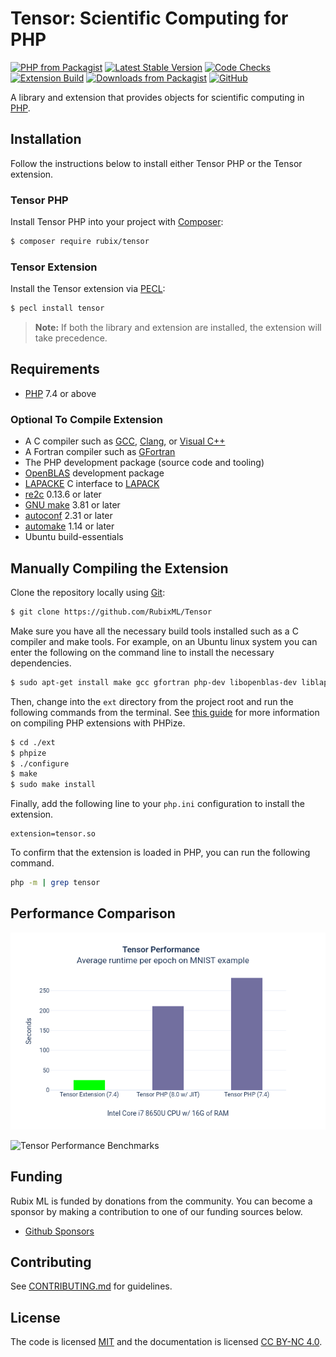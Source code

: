 # Tensor: Scientific Computing for PHP

[![PHP from Packagist](https://img.shields.io/packagist/php-v/rubix/tensor.svg?style=flat&colorB=8892BF)](https://www.php.net/) [![Latest Stable Version](https://img.shields.io/packagist/v/rubix/tensor.svg?style=flat&colorB=orange)](https://packagist.org/packages/rubix/tensor) [![Code Checks](https://github.com/RubixML/Tensor/actions/workflows/ci.yml/badge.svg)](https://github.com/RubixML/Tensor/actions/workflows/ci.yml) [![Extension Build](https://github.com/RubixML/Tensor/actions/workflows/ci-ext.yml/badge.svg)](https://github.com/RubixML/Tensor/actions/workflows/ci-ext.yml) [![Downloads from Packagist](https://img.shields.io/packagist/dt/rubix/tensor.svg?style=flat&colorB=red)](https://packagist.org/packages/rubix/tensor) [![GitHub](https://img.shields.io/github/license/RubixML/Tensor)](https://github.com/RubixML/Tensor/blob/master/LICENSE.md)

A library and extension that provides objects for scientific computing in [PHP](https://php.net).
## Installation
Follow the instructions below to install either Tensor PHP or the Tensor extension.

### Tensor PHP
Install Tensor PHP into your project with [Composer](https://getcomposer.org/):
```sh
$ composer require rubix/tensor
```

### Tensor Extension
Install the Tensor extension via [PECL](https://pecl.php.net/package/Tensor):
```sh
$ pecl install tensor
```

> **Note:** If both the library and extension are installed, the extension will take precedence.

## Requirements
- [PHP](https://php.net) 7.4 or above

### Optional To Compile Extension
- A C compiler such as [GCC](https://gcc.gnu.org/), [Clang](https://clang.llvm.org/), or [Visual C++](https://support.microsoft.com/en-us/help/2977003/the-latest-supported-visual-c-downloads)
- A Fortran compiler such as [GFortran](https://gcc.gnu.org/wiki/GFortran)
- The PHP development package (source code and tooling)
- [OpenBLAS](https://www.openblas.net/) development package
- [LAPACKE](https://www.netlib.org/lapack/lapacke.html) C interface to [LAPACK](http://www.netlib.org/lapack/)
- [re2c](https://re2c.org/) 0.13.6 or later
- [GNU make](https://www.gnu.org/software/make/) 3.81 or later
- [autoconf](https://www.gnu.org/software/autoconf/autoconf.html) 2.31 or later
- [automake](https://www.gnu.org/software/automake/) 1.14 or later
- Ubuntu build-essentials

## Manually Compiling the Extension
Clone the repository locally using [Git](https://git-scm.com/):
```sh
$ git clone https://github.com/RubixML/Tensor
```

Make sure you have all the necessary build tools installed such as a C compiler and make tools. For example, on an Ubuntu linux system you can enter the following on the command line to install the necessary dependencies.

```sh
$ sudo apt-get install make gcc gfortran php-dev libopenblas-dev liblapacke-dev re2c build-essential
```

Then, change into the `ext` directory from the project root and run the following commands from the terminal. See [this guide](https://www.php.net/manual/en/install.pecl.phpize.php) for more information on compiling PHP extensions with PHPize.

```sh
$ cd ./ext
$ phpize
$ ./configure
$ make
$ sudo make install
```

Finally, add the following line to your `php.ini` configuration to install the extension.
```
extension=tensor.so
```

To confirm that the extension is loaded in PHP, you can run the following command.

```sh
php -m | grep tensor
```

## Performance Comparison

![Tensor Performance MNIST](https://raw.githubusercontent.com/RubixML/Tensor/master/docs/images/tensor-performance-mnist.png)

![Tensor Performance Benchmarks](https://raw.githubusercontent.com/RubixML/Tensor/master/docs/images/tensor-performance-benchmarks.png)

## Funding
Rubix ML is funded by donations from the community. You can become a sponsor by making a contribution to one of our funding sources below.

- [Github Sponsors](https://github.com/sponsors/RubixML)

## Contributing
See [CONTRIBUTING.md](CONTRIBUTING.md) for guidelines.

## License
The code is licensed [MIT](LICENSE) and the documentation is licensed [CC BY-NC 4.0](https://creativecommons.org/licenses/by-nc/4.0/).

